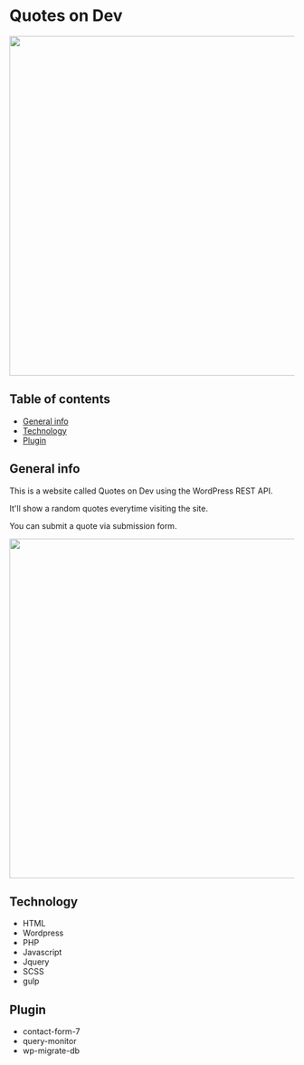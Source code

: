 # Quotes on Dev


<img src='https://user-images.githubusercontent.com/42310122/74398310-04f42e00-4dcc-11ea-8714-0e33a0a8741c.png' width="600px">


## Table of contents
* [General info](#general-info)
* [Technology](#technology)
* [Plugin](#Plugin)

## General info
This is a website called Quotes on Dev using the WordPress REST API.

It'll show a random quotes everytime visiting the site.

You can submit a quote via submission form. 



<img src='https://user-images.githubusercontent.com/42310122/74398313-06255b00-4dcc-11ea-80e8-d46f437dc64b.png' width="600px">

## Technology
- HTML
- Wordpress
- PHP
- Javascript
- Jquery
- SCSS
- gulp


## Plugin
- contact-form-7
- query-monitor
- wp-migrate-db
